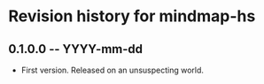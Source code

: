 # Revision history for mindmap-hs

## 0.1.0.0 -- YYYY-mm-dd

* First version. Released on an unsuspecting world.
